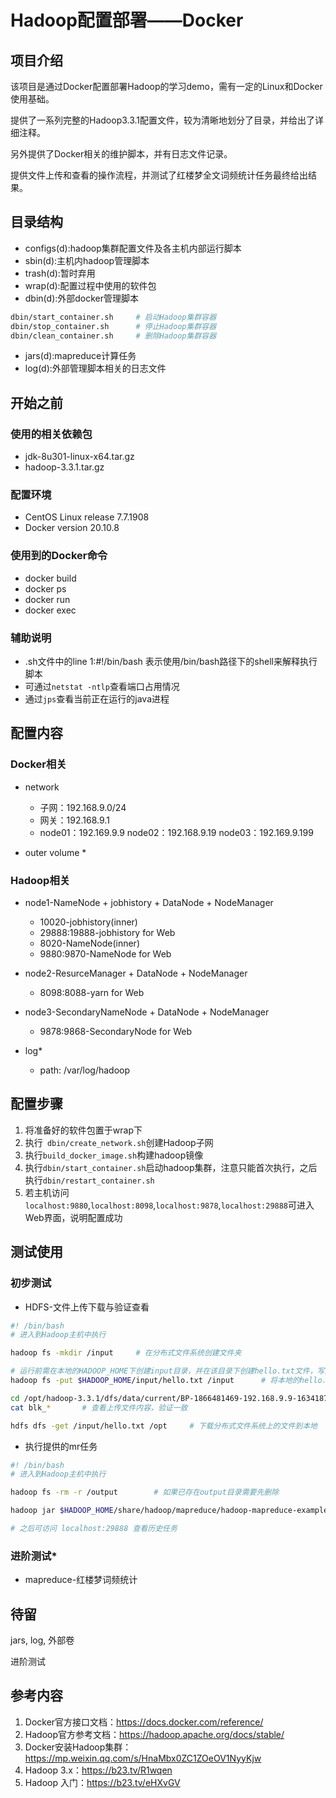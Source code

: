 # Hadoop配置部署——Docker

## 项目介绍

该项目是通过Docker配置部署Hadoop的学习demo，需有一定的Linux和Docker使用基础。

提供了一系列完整的Hadoop3.3.1配置文件，较为清晰地划分了目录，并给出了详细注释。

另外提供了Docker相关的维护脚本，并有日志文件记录。

提供文件上传和查看的操作流程，并测试了红楼梦全文词频统计任务最终给出结果。



## 目录结构

* configs(d):hadoop集群配置文件及各主机内部运行脚本
* sbin(d):主机内hadoop管理脚本
* trash(d):暂时弃用
* wrap(d):配置过程中使用的软件包
* dbin(d):外部docker管理脚本

```sh
dbin/start_container.sh		# 启动Hadoop集群容器
dbin/stop_container.sh		# 停止Hadoop集群容器
dbin/clean_container.sh		# 删除Hadoop集群容器
```

* jars(d):mapreduce计算任务
* log(d):外部管理脚本相关的日志文件



## 开始之前

### 使用的相关依赖包 

* jdk-8u301-linux-x64.tar.gz
* hadoop-3.3.1.tar.gz

### 配置环境

* CentOS Linux release 7.7.1908
* Docker version 20.10.8

### 使用到的Docker命令

* docker build
* docker ps
* docker run
* docker exec

### 辅助说明

* .sh文件中的line 1:#!/bin/bash   表示使用/bin/bash路径下的shell来解释执行脚本
* 可通过` netstat -ntlp `查看端口占用情况
* 通过` jps `查看当前正在运行的java进程



## 配置内容

### Docker相关

* network
  * 子网：192.168.9.0/24
  * 网关：192.168.9.1
  * node01：192.169.9.9   node02：192.168.9.19    node03：192.169.9.199

* outer volume *



### Hadoop相关

* node1-NameNode + jobhistory + DataNode + NodeManager
  * 10020-jobhistory(inner)
  * 29888:19888-jobhistory for Web
  * 8020-NameNode(inner)
  * 9880:9870-NameNode for Web

* node2-ResurceManager + DataNode + NodeManager
  * 8098:8088-yarn for Web

* node3-SecondaryNameNode + DataNode + NodeManager
  * 9878:9868-SecondaryNode for Web

* log*
  * path: /var/log/hadoop



## 配置步骤

1. 将准备好的软件包置于wrap下
2. 执行` dbin/create_network.sh`创建Hadoop子网
3. 执行` build_docker_image.sh `构建hadoop镜像
4. 执行` dbin/start_container.sh `启动hadoop集群，注意只能首次执行，之后执行` dbin/restart_container.sh `
5. 若主机访问` localhost:9880 `,` localhost:8098 `,` localhost:9878 `,` localhost:29888 `可进入Web界面，说明配置成功



## 测试使用

### 初步测试

* HDFS-文件上传下载与验证查看

```sh
#! /bin/bash
# 进入到Hadoop主机中执行

hadoop fs -mkdir /input		# 在分布式文件系统创建文件夹

# 运行前需在本地的HADOOP_HOME下创建input目录，并在该目录下创建hello.txt文件，写入自定义内容
hadoop fs -put $HADOOP_HOME/input/hello.txt /input		# 将本地的hello.txt上传到分布式文件系统上

cd /opt/hadoop-3.3.1/dfs/data/current/BP-1866481469-192.168.9.9-1634187135854/current/finalized/subdir0/subdir0		# 切换到上传的文件位于HDFS服务器的存储路径
cat blk_*		# 查看上传文件内容，验证一致

hdfs dfs -get /input/hello.txt /opt		# 下载分布式文件系统上的文件到本地
```

+ 执行提供的mr任务

```sh
#! /bin/bash
# 进入到Hadoop主机中执行

hadoop fs -rm -r /output		# 如果已存在output目录需要先删除

hadoop jar $HADOOP_HOME/share/hadoop/mapreduce/hadoop-mapreduce-examples-3.3.1.jar wordcount /input /output		# 执行官方提供的词频统计任务，并指定输入和输出目录

# 之后可访问 localhost:29888 查看历史任务
```





### 进阶测试*

+ mapreduce-红楼梦词频统计





## 待留

jars, log, 外部卷

进阶测试



## 参考内容

1.  Docker官方接口文档：https://docs.docker.com/reference/
2.  Hadoop官方参考文档：https://hadoop.apache.org/docs/stable/
3. Docker安装Hadoop集群：https://mp.weixin.qq.com/s/HnaMbx0ZC1ZOeOV1NyyKjw
4. Hadoop 3.x：https://b23.tv/R1wqen
5. Hadoop 入门：https://b23.tv/eHXvGV

